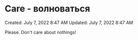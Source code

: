 # Care - волноваться

Created: July 7, 2022 8:47 AM
Updated: July 7, 2022 8:47 AM

Please. Don't care about nothings!